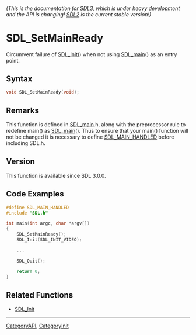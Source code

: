 ###### (This is the documentation for SDL3, which is under heavy development and the API is changing! [SDL2](https://wiki.libsdl.org/SDL2/) is the current stable version!)
# SDL_SetMainReady

Circumvent failure of [SDL_Init](SDL_Init)() when not using [SDL_main](SDL_main)() as an entry point.

## Syntax

```c
void SDL_SetMainReady(void);

```

## Remarks

This function is defined in [SDL_main](SDL_main).h, along with the
preprocessor rule to redefine main() as [SDL_main](SDL_main)(). Thus to
ensure that your main() function will not be changed it is necessary to
define [SDL_MAIN_HANDLED](SDL_MAIN_HANDLED) before including SDL.h.

## Version

This function is available since SDL 3.0.0.

## Code Examples

```c++
#define SDL_MAIN_HANDLED
#include "SDL.h"

int main(int argc, char *argv[])
{
    SDL_SetMainReady();
    SDL_Init(SDL_INIT_VIDEO);

    ...

    SDL_Quit();

    return 0;
}
```

## Related Functions

* [SDL_Init](SDL_Init)

----
[CategoryAPI](CategoryAPI), [CategoryInit](CategoryInit)


